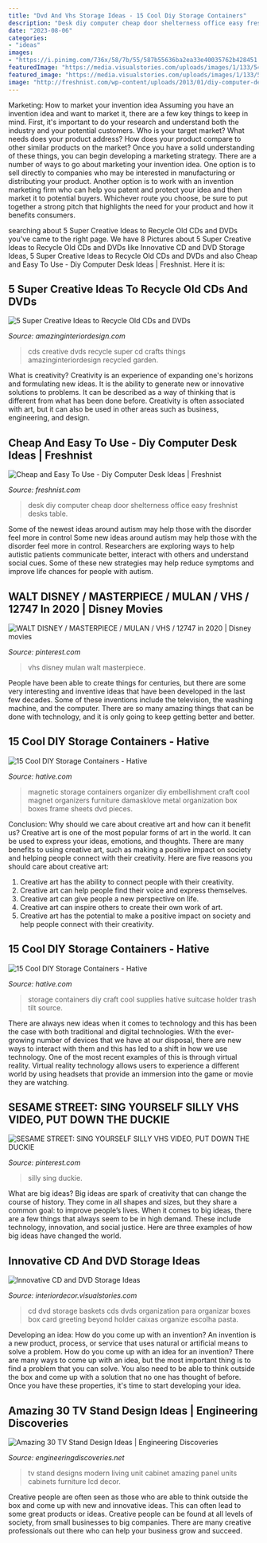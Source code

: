 ```yaml
---
title: "Dvd And Vhs Storage Ideas - 15 Cool Diy Storage Containers"
description: "Desk diy computer cheap door shelterness office easy freshnist desks table"
date: "2023-08-06"
categories:
- "ideas"
images:
- "https://i.pinimg.com/736x/58/7b/55/587b55636ba2ea33e40035762b428451.jpg"
featuredImage: "https://media.visualstories.com/uploads/images/1/133/5427151-1280_172762737-1602600_l.jpg"
featured_image: "https://media.visualstories.com/uploads/images/1/133/5427151-1280_172762737-1602600_l.jpg"
image: "http://freshnist.com/wp-content/uploads/2013/01/diy-computer-desk-ideas-8.jpg"
---
```



Marketing: How to market your invention idea
Assuming you have an invention idea and want to market it, there are a few key things to keep in mind. First, it's important to do your research and understand both the industry and your potential customers. Who is your target market? What needs does your product address? How does your product compare to other similar products on the market? Once you have a solid understanding of these things, you can begin developing a marketing strategy.
There are a number of ways to go about marketing your invention idea. One option is to sell directly to companies who may be interested in manufacturing or distributing your product. Another option is to work with an invention marketing firm who can help you patent and protect your idea and then market it to potential buyers. Whichever route you choose, be sure to put together a strong pitch that highlights the need for your product and how it benefits consumers.

	

		
searching about 5 Super Creative Ideas to Recycle Old CDs and DVDs you've came to the right page. We have 8 Pictures about 5 Super Creative Ideas to Recycle Old CDs and DVDs like Innovative CD and DVD Storage Ideas, 5 Super Creative Ideas to Recycle Old CDs and DVDs and also Cheap and Easy To Use - Diy Computer Desk Ideas | Freshnist. Here it is:
		
    
## 5 Super Creative Ideas To Recycle Old CDs And DVDs

<img loading=lazy src="http://www.amazinginteriordesign.com/wp-content/uploads/2014/02/fi11.jpg" onerror="this.onerror=null;this.src='https://tse3.mm.bing.net/th?id=OIP.mYPJcL6H8XVlqJWAAZtoHgHaGe&amp;pid=15.1';" alt="5 Super Creative Ideas to Recycle Old CDs and DVDs">

_Source: amazinginteriordesign.com_

>cds creative dvds recycle super cd crafts things amazinginteriordesign recycled garden. 

	

What is creativity?
Creativity is an experience of expanding one's horizons and formulating new ideas. It is the ability to generate new or innovative solutions to problems. It can be described as a way of thinking that is different from what has been done before. Creativity is often associated with art, but it can also be used in other areas such as business, engineering, and design.

    
## Cheap And Easy To Use - Diy Computer Desk Ideas | Freshnist

<img loading=lazy src="http://freshnist.com/wp-content/uploads/2013/01/diy-computer-desk-ideas-8.jpg" onerror="this.onerror=null;this.src='https://tse1.mm.bing.net/th?id=OIP.2VfiMhWrCwkjo-A9y8qjjgHaLH&amp;pid=15.1';" alt="Cheap and Easy To Use - Diy Computer Desk Ideas | Freshnist">

_Source: freshnist.com_

>desk diy computer cheap door shelterness office easy freshnist desks table. 

	

Some of the newest ideas around autism may help those with the disorder feel more in control
Some new ideas around autism may help those with the disorder feel more in control. Researchers are exploring ways to help autistic patients communicate better, interact with others and understand social cues. Some of these new strategies may help reduce symptoms and improve life chances for people with autism.

    
## WALT DISNEY / MASTERPIECE / MULAN / VHS / 12747 In 2020 | Disney Movies

<img loading=lazy src="https://i.pinimg.com/736x/58/7b/55/587b55636ba2ea33e40035762b428451.jpg" onerror="this.onerror=null;this.src='https://tse4.mm.bing.net/th?id=OIP.qbcJga2mWAuPy4vZFxih8AHaJ3&amp;pid=15.1';" alt="WALT DISNEY / MASTERPIECE / MULAN / VHS / 12747 in 2020 | Disney movies">

_Source: pinterest.com_

>vhs disney mulan walt masterpiece. 

	

People have been able to create things for centuries, but there are some very interesting and inventive ideas that have been developed in the last few decades. Some of these inventions include the television, the washing machine, and the computer. There are so many amazing things that can be done with technology, and it is only going to keep getting better and better.

    
## 15 Cool DIY Storage Containers - Hative

<img loading=lazy src="http://hative.com/wp-content/uploads/2014/11/diy-storage-containers/11-magnetic-embellishment-organizer.jpg" onerror="this.onerror=null;this.src='https://tse2.mm.bing.net/th?id=OIP.YhL-t8qbQchnnAQKvxJE4wHaI8&amp;pid=15.1';" alt="15 Cool DIY Storage Containers - Hative">

_Source: hative.com_

>magnetic storage containers organizer diy embellishment craft cool magnet organizers furniture damasklove metal organization box boxes frame sheets dvd pieces. 

	

Conclusion: Why should we care about creative art and how can it benefit us?
Creative art is one of the most popular forms of art in the world. It can be used to express your ideas, emotions, and thoughts. There are many benefits to using creative art, such as making a positive impact on society and helping people connect with their creativity. Here are five reasons you should care about creative art: 
1) Creative art has the ability to connect people with their creativity.
2) Creative art can help people find their voice and express themselves.
3) Creative art can give people a new perspective on life.
4) Creative art can inspire others to create their own work of art.
5) Creative art has the potential to make a positive impact on society and help people connect with their creativity.

    
## 15 Cool DIY Storage Containers - Hative

<img loading=lazy src="http://hative.com/wp-content/uploads/2014/11/diy-storage-containers/3-old-suitcase-craft-supplies-holder.jpg" onerror="this.onerror=null;this.src='https://tse2.mm.bing.net/th?id=OIP.TKnGfSCWZWXl5ECbdYWwwwHaJ4&amp;pid=15.1';" alt="15 Cool DIY Storage Containers - Hative">

_Source: hative.com_

>storage containers diy craft cool supplies hative suitcase holder trash tilt source. 

	

There are always new ideas when it comes to technology and this has been the case with both traditional and digital technologies. With the ever-growing number of devices that we have at our disposal, there are new ways to interact with them and this has led to a shift in how we use technology. One of the most recent examples of this is through virtual reality. Virtual reality technology allows users to experience a different world by using headsets that provide an immersion into the game or movie they are watching.

    
## SESAME STREET: SING YOURSELF SILLY VHS VIDEO, PUT DOWN THE DUCKIE

<img loading=lazy src="https://i.pinimg.com/736x/f2/09/17/f209170aba8585f578cd73a2c935e9e9.jpg" onerror="this.onerror=null;this.src='https://tse1.mm.bing.net/th?id=OIP.X_yyE6s-_n_x4j293oYUsAHaJ9&amp;pid=15.1';" alt="SESAME STREET: SING YOURSELF SILLY VHS VIDEO, PUT DOWN THE DUCKIE">

_Source: pinterest.com_

>silly sing duckie. 

	

What are big ideas?
Big ideas are spark of creativity that can change the course of history. They come in all shapes and sizes, but they share a common goal: to improve people’s lives. When it comes to big ideas, there are a few things that always seem to be in high demand. These include technology, innovation, and social justice. Here are three examples of how big ideas have changed the world.

    
## Innovative CD And DVD Storage Ideas

<img loading=lazy src="https://media.visualstories.com/uploads/images/1/133/5427151-1280_172762737-1602600_l.jpg" onerror="this.onerror=null;this.src='https://tse4.mm.bing.net/th?id=OIP.vdwJ5sGyMINS3KL5Lp6ENQHaFj&amp;pid=15.1';" alt="Innovative CD and DVD Storage Ideas">

_Source: interiordecor.visualstories.com_

>cd dvd storage baskets cds dvds organization para organizar boxes box card greeting beyond holder caixas organize escolha pasta. 

	

Developing an idea: How do you come up with an invention?
An invention is a new product, process, or service that uses natural or artificial means to solve a problem. How do you come up with an idea for an invention? There are many ways to come up with an idea, but the most important thing is to find a problem that you can solve. You also need to be able to think outside the box and come up with a solution that no one has thought of before. Once you have these properties, it's time to start developing your idea.

    
## Amazing 30 TV Stand Design Ideas | Engineering Discoveries

<img loading=lazy src="https://1.bp.blogspot.com/-nX5-jB1f2_E/XP4-DT9Nr_I/AAAAAAAAFlM/mKmx2Gsxg0gYNfFoqbE49LyV5HKe_6BpQCLcBGAs/s1600/36382783_1902290196482833_7279524303165456384_n.jpg" onerror="this.onerror=null;this.src='https://tse2.mm.bing.net/th?id=OIP.17xoh54RUk7v3WbDBezVUQAAAA&amp;pid=15.1';" alt="Amazing 30 TV Stand Design Ideas | Engineering Discoveries">

_Source: engineeringdiscoveries.net_

>tv stand designs modern living unit cabinet amazing panel units cabinets furniture lcd decor. 

	

Creative people are often seen as those who are able to think outside the box and come up with new and innovative ideas. This can often lead to some great products or ideas. Creative people can be found at all levels of society, from small businesses to big companies. There are many creative professionals out there who can help your business grow and succeed.

